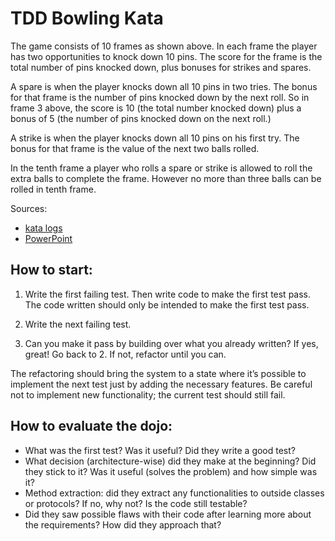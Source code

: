 # TDD Bowling Kata

The game consists of 10 frames as shown above.  In each frame the player has
two opportunities to knock down 10 pins.  The score for the frame is the total
number of pins knocked down, plus bonuses for strikes and spares.

A spare is when the player knocks down all 10 pins in two tries.  The bonus for
that frame is the number of pins knocked down by the next roll.  So in frame 3
above, the score is 10 (the total number knocked down) plus a bonus of 5 (the
number of pins knocked down on the next roll.)

A strike is when the player knocks down all 10 pins on his first try.  The bonus
for that frame is the value of the next two balls rolled.

In the tenth frame a player who rolls a spare or strike is allowed to roll the extra
balls to complete the frame.  However no more than three balls can be rolled in
tenth frame.

Sources:
- [kata logs](http://kata-log.rocks/bowling-game-kata)
- [PowerPoint](http://butunclebob.com/files/downloads/Bowling%20Game%20Kata.ppt)

## How to start:

1. Write the first failing test. Then write code to make the first test pass. The code written should only be intended to make the first test pass.

2. Write the next failing test.

3. Can you make it pass by building over what you already written?
If yes, great! Go back to 2.
If not, refactor until you can.

The refactoring should bring the system to a state where it’s possible to implement the next test just by adding the necessary features. Be careful not to implement new functionality; the current test should still fail.

## How to evaluate the dojo:
- What was the first test? Was it useful? Did they write a good test?
- What decision (architecture-wise) did they make at the beginning? Did they stick to it? Was it useful (solves the problem) and how simple was it?
- Method extraction: did they extract any functionalities to outside classes or protocols? If no, why not? Is the code still testable? 
- Did they saw possible flaws with their code after learning more about the requirements? How did they approach that?
